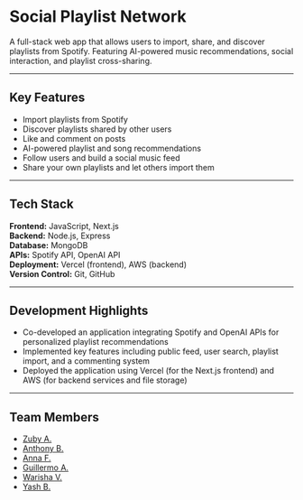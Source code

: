 # Social Playlist Network

A full-stack web app that allows users to import, share, and discover playlists from Spotify. Featuring AI-powered music recommendations, social interaction, and playlist cross-sharing.

---

## Key Features

- Import playlists from Spotify
- Discover playlists shared by other users  
- Like and comment on posts  
- AI-powered playlist and song recommendations  
- Follow users and build a social music feed  
- Share your own playlists and let others import them

---

## Tech Stack

**Frontend:** JavaScript, Next.js  
**Backend:** Node.js, Express  
**Database:** MongoDB  
**APIs:** Spotify API, OpenAI API  
**Deployment:** Vercel (frontend), AWS (backend)  
**Version Control:** Git, GitHub

---

## Development Highlights

- Co-developed an application integrating Spotify and OpenAI APIs for personalized playlist recommendations  
- Implemented key features including public feed, user search, playlist import, and a commenting system  
- Deployed the application using Vercel (for the Next.js frontend) and AWS (for backend services and file storage)

---

## Team Members

- [Zuby A.](https://github.com/keyprocedure)
- [Anthony B.](https://github.com/stackanthony)
- [Anna F.](https://github.com/VZZVWE0)
- [Guillermo A.](https://github.com/galcantara99)
- [Warisha V.](https://github.com/wvahidy)
- [Yash B.](https://github.com/Yashbhadiyadra)
